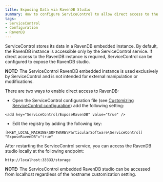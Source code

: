 ```yaml
---
title: Exposing Data via RavenDB Studio
summary: How to configure ServiceControl to allow direct access to the embedded RavenDB instance.
tags:
- ServiceControl
- Configuration
- RavenDB
---
```

ServiceControl stores its data in a RavenDB embedded instance. By default, the RavenDB instance is accessible only by the ServiceControl service. If direct access to the RavenDB instance is required, ServiceControl can be configured to expose the RavenDB studio.

**NOTE:** The ServiceControl RavenDB embedded instance is used exclusively by ServiceControl and is not intended for external manipulation or modifications. 

There are two ways to enable direct access to RavenDB:

* Open the ServiceControl configuration file (see [Customizing ServiceControl configuration](creating-config-file)) add the following setting:

```
<add key="ServiceControl/ExposeRavenDB" value="true" />
```
	
* Edit the registry by adding the following key:
 
```
[HKEY_LOCAL_MACHINE\SOFTWARE\ParticularSoftware\ServiceControl]
"ExposeRavenDB"="true"
```

After restarting the ServiceControl service, you can access the RavenDB studio locally at the following endpoint:

    http://localhost:33333/storage

**NOTE:** The ServiceControl embedded RavenDB studio can be accessed from localhost regardless of the hostname customization setting.
